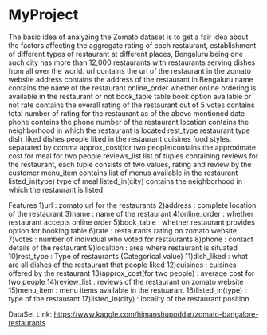 # MyProject
The basic idea of analyzing the Zomato dataset is to get a fair idea about the factors affecting the aggregate rating of 
each restaurant, establishment of different types of restaurant at different places, Bengaluru being one such city has 
more than 12,000 restaurants with restaurants serving dishes from all over the world. 
url contains the url of the restaurant in the zomato website address contains 
the address of the restaurant in Bengaluru name contains the name of the restaurant online_order whether online ordering
is available in the restaurant or not book_table table book option available or not rate contains the overall rating of 
the restaurant out of 5 votes contains total number of rating for the restaurant as of 
the above mentioned date phone contains the phone number of the restaurant location contains 
the neighborhood in which the restaurant is located rest_type restaurant type dish_liked dishes people liked in 
the restaurant cuisines food styles, separated by comma approx_cost(for two people)contains the approximate cost for meal for two people 
reviews_list list of tuples containing reviews for the restaurant, each tuple consists of two values, rating and review by 
the customer menu_item contains list of menus available in the restaurant listed_in(type) type of meal listed_in(city) contains 
the neighborhood in which the restaurant is listed.


Features
1)url : zomato url for the restaurants
2)address : complete location of the restaurant
3)name : name of the restaurant
4)online_order : whether restaurant accepts online order
5)book_table : whether restaurant provides option for booking table
6)rate : restaurants rating on zomato website
7)votes : number of individual who voted for restaurants
8)phone : contact details of the restaurant
9)localtion : area where restaurant is situated
10)rest_type : Type of restaurants (Categorical value)
11)dish_liked : what are all dishes of the restaurant that people liked
12)cuisines : cuisines offered by the restaurant
13)approx_cost(for two people) : average cost for two people
14)review_list : reviews of the restaurant on zomato website
15)menu_item : menu items available in the restuarant
16)listed_in(type) : type of the restaurant
17)listed_in(city) : locality of the restaurant position

DataSet Link: https://www.kaggle.com/himanshupoddar/zomato-bangalore-restaurants
